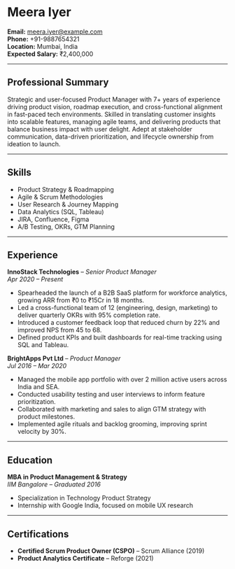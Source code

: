 # Meera Iyer

**Email:** meera.iyer@example.com  
**Phone:** +91-9887654321  
**Location:** Mumbai, India  
**Expected Salary:** ₹2,400,000

---

## Professional Summary

Strategic and user-focused Product Manager with 7+ years of experience driving product vision, roadmap execution, and cross-functional alignment in fast-paced tech environments. Skilled in translating customer insights into scalable features, managing agile teams, and delivering products that balance business impact with user delight. Adept at stakeholder communication, data-driven prioritization, and lifecycle ownership from ideation to launch.

---

## Skills

- Product Strategy & Roadmapping  
- Agile & Scrum Methodologies  
- User Research & Journey Mapping  
- Data Analytics (SQL, Tableau)  
- JIRA, Confluence, Figma  
- A/B Testing, OKRs, GTM Planning

---

## Experience

**InnoStack Technologies** – *Senior Product Manager*  
*Apr 2020 – Present*  
- Spearheaded the launch of a B2B SaaS platform for workforce analytics, growing ARR from ₹0 to ₹15Cr in 18 months.  
- Led a cross-functional team of 12 (engineering, design, marketing) to deliver quarterly OKRs with 95% completion rate.  
- Introduced a customer feedback loop that reduced churn by 22% and improved NPS from 45 to 68.  
- Defined product KPIs and built dashboards for real-time tracking using SQL and Tableau.

**BrightApps Pvt Ltd** – *Product Manager*  
*Jul 2016 – Mar 2020*  
- Managed the mobile app portfolio with over 2 million active users across India and SEA.  
- Conducted usability testing and user interviews to inform feature prioritization.  
- Collaborated with marketing and sales to align GTM strategy with product milestones.  
- Implemented agile rituals and backlog grooming, improving sprint velocity by 30%.

---

## Education

**MBA in Product Management & Strategy**  
*IIM Bangalore – Graduated 2016*  
- Specialization in Technology Product Strategy  
- Internship with Google India, focused on mobile UX research

---

## Certifications

- **Certified Scrum Product Owner (CSPO)** – Scrum Alliance (2019)  
- **Product Analytics Certificate** – Reforge (2021)